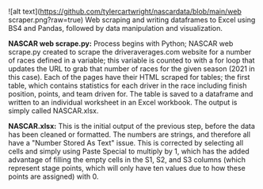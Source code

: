 ![alt text](https://github.com/tylercartwright/nascardata/blob/main/web scraper.png?raw=true)
Web scraping and writing dataframes to Excel using BS4 and Pandas, followed by data manipulation and visualization.

**NASCAR web scrape.py:** Process begins with Python; NASCAR web scrape.py created to scrape the driveraverages.com website for a number of races defined in a variable; this variable is counted to with a for loop that updates the URL to grab that number of races for the given season (2021 in this case). Each of the pages have their HTML scraped for tables; the first table, which contains statistics for each driver in the race including finish position, points, and team driven for. The table is saved to a dataframe and written to an individual worksheet in an Excel workbook. The output is simply called NASCAR.xlsx.

**NASCAR.xlsx:** This is the initial output of the previous step, before the data has been cleaned or formatted. The numbers are strings, and therefore all have a "Number Stored As Text" issue. This is corrected by selecting all cells and simply using Paste Special to multiply by 1, which has the added advantage of filling the empty cells in the S1, S2, and S3 columns (which represent stage points, which will only have ten values due to how these points are assigned) with 0.
